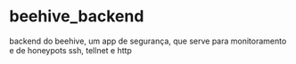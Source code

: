 # beehive_backend
backend do beehive, um app de segurança, que serve para monitoramento e de honeypots ssh, tellnet e http
